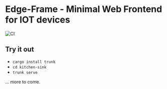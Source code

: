 # Edge-Frame - Minimal Web Frontend for IOT devices

![CI](https://github.com/ivmarkov/edge-frame/actions/workflows/ci.yml/badge.svg)

## Try it out

* `cargo install trunk`
* `cd kitchen-sink`
* `trunk serve`

... more to come.
